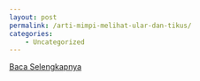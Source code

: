 ```yaml
---
layout: post
permalink: /arti-mimpi-melihat-ular-dan-tikus/
categories:
    - Uncategorized
---
```


[Baca Selengkapnya](/01)